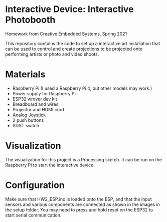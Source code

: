 # Interactive Device: Interactive Photobooth
Homework from Creative Embedded Systems, Spring 2021

This repository contains the code to set up a interactive art installation that can be used to control and create projections to be projected onto performing artists or photo and video shoots.

# Materials
- Raspberry Pi (I used a Raspberry Pi 4, but other models may work.)
- Power supply for Raspberry Pi
- ESP32 wrover dev kit
- Breadboard and wires
- Projector and HDMI cord
- Analog Joystick
- 2 push buttons
- SDST switch

# Visualization
The visualization for this project is a Processing sketch. It can be run on the Raspberry Pi to start the interactive device. 

# Configuration
Make sure that HW2_ESP.ino is loaded onto the ESP, and that the input sensors and various components are connected as shown in the images in the setup folder. You may need to press and hold reset on the ESP32 to start serial communication.
